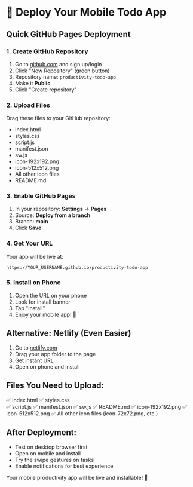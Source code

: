 # 🚀 Deploy Your Mobile Todo App

## Quick GitHub Pages Deployment

### 1. Create GitHub Repository
1. Go to [github.com](https://github.com) and sign up/login
2. Click "New Repository" (green button)
3. Repository name: `productivity-todo-app`
4. Make it **Public**
5. Click "Create repository"

### 2. Upload Files
Drag these files to your GitHub repository:
- index.html
- styles.css
- script.js
- manifest.json
- sw.js
- icon-192x192.png
- icon-512x512.png
- All other icon files
- README.md

### 3. Enable GitHub Pages
1. In your repository: **Settings** → **Pages**
2. Source: **Deploy from a branch**
3. Branch: **main**
4. Click **Save**

### 4. Get Your URL
Your app will be live at:
```
https://YOUR_USERNAME.github.io/productivity-todo-app
```

### 5. Install on Phone
1. Open the URL on your phone
2. Look for install banner
3. Tap "Install"
4. Enjoy your mobile app! 📱

## Alternative: Netlify (Even Easier)
1. Go to [netlify.com](https://netlify.com)
2. Drag your app folder to the page
3. Get instant URL
4. Open on phone and install

## Files You Need to Upload:
✅ index.html
✅ styles.css  
✅ script.js
✅ manifest.json
✅ sw.js
✅ README.md
✅ icon-192x192.png
✅ icon-512x512.png
✅ All other icon files (icon-72x72.png, etc.)

## After Deployment:
- Test on desktop browser first
- Open on mobile and install
- Try the swipe gestures on tasks
- Enable notifications for best experience

Your mobile productivity app will be live and installable! 🎉
